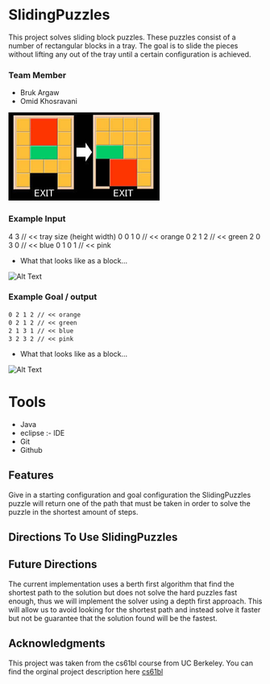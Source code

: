 # SlidingPuzzles
  This project solves sliding block puzzles. These puzzles consist of a number of rectangular blocks in a tray. The goal is to slide the pieces without lifting any out of the tray until a certain configuration is achieved.

### Team Member
  - Bruk Argaw
  - Omid Khosravani


  ![Alt Text](https://github.com/trxw/SlidingPuzzles/blob/master/assets/sliding_blocks.jpg)

### Example Input
4 3     // << tray size (height width)
0 0 1 0 // << orange
0 2 1 2 // << green
2 0 3 0 // << blue
0 1 0 1 // << pink

  * What that looks like as a block...

  ![Alt Text](https://github.com/trxw/SlidingPuzzles/blob/master/assets/start_ex_blocks.png)

### Example Goal / output
~~~
0 2 1 2 // << orange
0 2 1 2 // << green
2 1 3 1 // << blue
3 2 3 2 // << pink
~~~

  * What that looks like as a block...

  ![Alt Text](https://github.com/trxw/SlidingPuzzles/blob/master/assets/end_ex_blocks.png)


# Tools
  - Java
  - eclipse :- IDE
  - Git
  - Github

## Features
  Give in a starting configuration and goal configuration the SlidingPuzzles puzzle will return one of the path that must be taken in order to solve the puzzle in the shortest amount of steps.

## Directions To Use SlidingPuzzles


## Future Directions
  The current implementation uses a berth first algorithm that find the shortest path to the solution but does not solve the hard puzzles fast enough, thus we will implement the solver using a depth first approach. This will allow us to avoid looking for the shortest path and instead solve it faster but not be guarantee that the solution found will be the fastest.

## Acknowledgments
  This project was taken from the cs61bl course from UC Berkeley. You can find the orginal project description here [cs61bl](http://www.cs61bl.org/su15/materials/proj/proj3/proj3.html)
